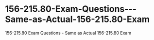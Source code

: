 # 156-215.80-Exam-Questions---Same-as-Actual-156-215.80-Exam
156-215.80 Exam Questions - Same as Actual 156-215.80 Exam
